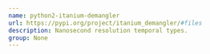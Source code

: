 ```yaml
---
name: python2-itanium-demangler
url: https://pypi.org/project/itanium_demangler/#files
description: Nanosecond resolution temporal types.
group: None
---
```

